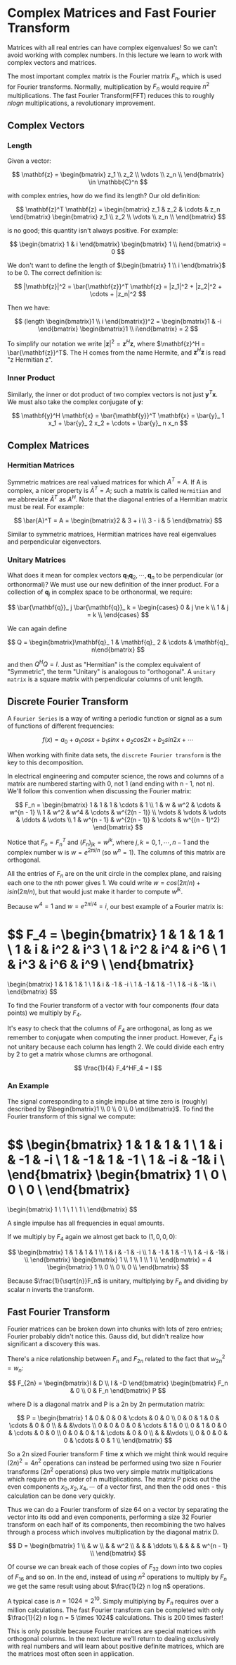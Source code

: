 # Complex Matrices and Fast Fourier Transform

Matrices with all real entries can have complex eigenvalues! So we can't avoid working with complex numbers. In this lecture we learn to work with complex vectors and matrices.

The most important complex matrix is the Fourier matrix $F_n$, which is used for Fourier transforms. Normally, multiplication by $F_n$ would require $n^2$ multiplications. The fast Fourier Transform(FFT) reduces this to roughly $n logn$ multiplications, a revolutionary improvement.

## Complex Vectors

### Length

Given a vector:

$$
\mathbf{z} =
\begin{bmatrix}
z_1 \\
z_2 \\
\vdots \\
z_n \\
\end{bmatrix}
\in
\mathbb{C}^n
$$

with complex entries, how do we find its length? Our old definition:

$$
\mathbf{z}^T \mathbf{z} =
\begin{bmatrix}
z_1 & z_2 & \cdots & z_n
\end{bmatrix}
\begin{bmatrix}
z_1 \\
z_2 \\
\vdots \\
z_n \\
\end{bmatrix}
$$

is no good; this quantity isn't always positive. For example:

$$
\begin{bmatrix} 1  & i \end{bmatrix} \begin{bmatrix} 1 \\ i\end{bmatrix} = 0
$$

We don't want to define the length of $\begin{bmatrix} 1 \\ i \end{bmatrix}$ to be 0. The correct definition is:

$$
|\mathbf{z}|^2 = \bar{\mathbf{z}}^T \mathbf{z} = |z_1|^2 + |z_2|^2 + \cdots + |z_n|^2
$$

Then we have:

$$
(length \begin{bmatrix}1 \\ i \end{bmatrix})^2 = \begin{bmatrix}1 & -i \end{bmatrix} \begin{bmatrix}1 \\ i\end{bmatrix} = 2
$$

To simplify our notation we write $|\mathbf{z}|^2 = \mathbf{z}^H\mathbf{z}$, where $\mathbf{z}^H = \bar{\mathbf{z}}^T$. The H comes from the name Hermite, and $\mathbf{z}^H\mathbf{z}$ is read "z Hermitian z".

### Inner Product

Similarly, the inner or dot product of two complex vectors is not just $\mathbf{y}^T\mathbf{x}$. We must also take the complex conjugate of $\mathbf{y}$:

$$
\mathbf{y}^H \mathbf{x} =  \bar{\mathbf{y}}^T \mathbf{x} = \bar{y}_ 1 x_1 + \bar{y}_ 2 x_2 + \cdots + \bar{y}_ n x_n
$$

## Complex Matrices

### Hermitian Matrices

Symmetric matrices are real valued matrices for which $A^T = A$. If A is complex, a nicer property is $\bar{A}^T = A$; such a matrix is called `Hermitian` and we abbreviate $\bar{A}^T$ as $A^H$. Note that the diagonal entries of a Hermitian matrix must be real. For example:

$$
\bar{A}^T = A = \begin{bmatrix}2 & 3 + i \\ 3 - i & 5 \end{bmatrix}
$$

Similar to symmetric matrices, Hermitian matrices have real eigenvalues and perpendicular eigenvectors.

### Unitary Matrices

What does it mean for complex vectors $\mathbf{q}_ 1 \mathbf{q}_ 2, \cdots, \mathbf{q}_ n$ to be perpendicular (or orthonormal)? We must use our new definition of the inner product. For a collection of $\mathbf{q}_ j$ in complex space to be orthonormal, we require:

$$
\bar{\mathbf{q}}_ j \bar{\mathbf{q}}_ k =
\begin{cases}
0 & j \ne k \\
1 & j = k \\
\end{cases}
$$

We can again define

$$
Q = \begin{bmatrix}\mathbf{q}_ 1 & \mathbf{q}_ 2 & \cdots & \mathbf{q}_ n\end{bmatrix}
$$

and then $Q^HQ = I$. Just as "Hermitian" is the complex equivalent of "Symmetric", the term "Unitary" is analogous to "orthogonal". A `unitary matrix` is a square matrix with perpendicular columns of unit length.

## Discrete Fourier Transform

A `Fourier Series` is a way of writing a periodic function or signal as a sum of functions of different frequencies:

$$
f(x) = a_0 + a_1 cos x + b_1 sin x + a_2 cos 2x + b_2 sin 2x + \cdots
$$

When working with finite data sets, the `discrete Fourier transform` is the key to this decomposition.

In electrical engineering and computer science, the rows and columns of a matrix are numbered starting with 0, not 1 (and ending with n - 1, not n). We'll follow this convention when discussing the Fourier matrix:

$$
F_n =
\begin{bmatrix}
1 & 1 & 1 & \cdots & 1 \\
1 & w & w^2 & \cdots & w^{n - 1} \\
1 & w^2 & w^4 & \cdots & w^{2(n - 1)} \\
\vdots & \vdots & \vdots & \ddots & \vdots \\
1 & w^{n - 1} & w^{2(n - 1)} & \cdots & w^{(n - 1)^2}
\end{bmatrix}
$$

Notice that $F_n = F_n^T$ and $(F_n)_ {jk} = w^{jk}$, where $j, k = 0, 1, \cdots, n - 1$ and the complex number w is $w = e^{2\pi i / n}$ (so $w^n = 1$). The columns of this matrix are orthogonal.

All the entries of $F_n$ are on the unit circle in the complex plane, and raising each one to the nth power gives 1. We could write $w = cos(2\pi / n) + i sin (2\pi / n)$, but that would just make it harder to compute $w^{jk}$.

Because $w^4 = 1$ and $w = e^{2\pi i / 4} = i$, our best example of a Fourier matrix is:

$$
F_4 =
\begin{bmatrix}
1 & 1 & 1 & 1 \\
1 & i & i^2 & i^3 \\
1 & i^2 & i^4 & i^6 \\
1 & i^3 & i^6 & i^9 \\
\end{bmatrix}
=
\begin{bmatrix}
1 & 1 & 1 & 1 \\
1 & i & -1 & -i \\
1 & -1 & 1 & -1 \\
1 & -i & -1& i \\
\end{bmatrix}
$$

To find the Fourier transform of a vector with four components (four data points) we multiply by $F_4$.

It's easy to check that the columns of $F_4$ are orthogonal, as long as we remember to conjugate when computing the inner product. However, $F_4$ is not unitary because each column has length 2. We could divide each entry by 2 to get a matrix whose clumns are orthogonal.

$$
\frac{1}{4} F_4^HF_4 = I
$$

### An Example

The signal corresponding to a single impulse at time zero is (roughly) described by $\begin{bmatrix}1 \\ 0 \\ 0 \\ 0 \end{bmatrix}$. To find the Fourier transform of this signal we compute:

$$
\begin{bmatrix}
1 & 1 & 1 & 1 \\
1 & i & -1 & -i \\
1 & -1 & 1 & -1 \\
1 & -i & -1& i \\
\end{bmatrix}
\begin{bmatrix}
1 \\ 
0 \\ 
0 \\ 
0 \\ 
\end{bmatrix}
=
\begin{bmatrix}
1 \\ 
1 \\ 
1 \\ 
1 \\ 
\end{bmatrix}
$$

A single impulse has all frequencies in equal amounts.

If we multiply by $F_4$ again we almost get back to $(1, 0, 0, 0)$:

$$
\begin{bmatrix}
1 & 1 & 1 & 1 \\
1 & i & -1 & -i \\
1 & -1 & 1 & -1 \\
1 & -i & -1& i \\
\end{bmatrix}
\begin{bmatrix}
1 \\ 
1 \\ 
1 \\ 
1 \\ 
\end{bmatrix}
= 4
\begin{bmatrix}
1 \\ 
0 \\ 
0 \\ 
0 \\ 
\end{bmatrix}
$$

Because $\frac{1}{\sqrt{n}}F_n$ is unitary, multiplying by $F_n$ and dividing by scalar n inverts the transform.

## Fast Fourier Transform

Fourier matrices can be broken down into chunks with lots of zero entries; Fourier probably didn't notice this. Gauss did, but didn't realize how significant a discovery this was.

There's a nice relationship between $F_n$ and $F_{2n}$ related to the fact that $w_{2n}^2 = w_n$:

$$
F_{2n} = \begin{bmatrix}I & D \\ I & -D \end{bmatrix} \begin{bmatrix} F_n & 0 \\ 0 & F_n \end{bmatrix} P
$$

where D is a diagonal matrix and P is a 2n by 2n permutation matrix:

$$
P =
\begin{bmatrix}
1 & 0 & 0 & 0 & \cdots & 0 & 0 \\
0 & 0 & 1 & 0 & \cdots & 0 & 0 \\
& & &\vdots \\
0 & 0 & 0 & 0 & \cdots & 1 & 0 \\
0 & 1 & 0 & 0 & \cdots & 0 & 0 \\
0 & 0 & 0 & 1 & \cdots & 0 & 0 \\
& & &\vdots \\
0 & 0 & 0 & 0 & \cdots & 0 & 1 \\
\end{bmatrix}
$$

So a 2n sized Fourier transform F time $\mathbf{x}$ which we might think would require $(2n)^2 = 4n^2$ operations can instead be performed using two size n Fourier transforms ($2n^2$ operations) plus two very simple matrix multiplications which require on the order of n multiplications. The matrix P picks out the even components $x_0, x_2, x_4, \cdots$ of a vector first, and then the odd ones - this calculation can be done very quickly.

Thus we can do a Fourier transform of size 64 on a vector by separating the vector into its odd and even components, performing a size 32 Fourier transform on each half of its components, then recombining the two halves through a process which involves multiplication by the diagonal matrix D.

$$
D =
\begin{bmatrix}
1 \\
& w \\
& & w^2 \\
& & & \ddots \\
& & & & w^{n - 1} \\
\end{bmatrix}
$$

Of course we can break each of those copies of $F_{32}$ down into two copies of $F_{16}$ and so on. In the end, instead of using $n^2$ operations to multiply by $F_n$ we get the same result using about $\frac{1}{2} n log n$ operations.

A typical case is $n = 1024 = 2^{10}$. Simply multiplying by $F_n$ requires over a million calculations. The fast Fourier transform can be completed with only $\frac{1}{2} n log n = 5 \times 1024$ calculations. This is 200 times faster!

This is only possible because Fourier matrices are special matrices with orthogonal columns. In the next lecture we'll return to dealing exclusively with real numbers and will learn about positive definite matrices, which are the matrices most often seen in application.
